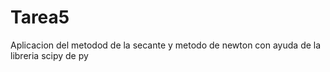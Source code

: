 # Tarea5
Aplicacion del metodod de la secante y metodo de newton con ayuda de la libreria  scipy de py
